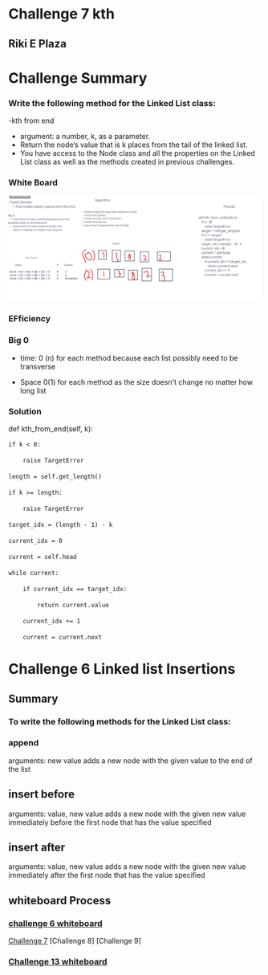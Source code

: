 
# Challenge 7 kth
## Riki E Plaza
# Challenge Summary

### Write the following method for the Linked List class:
-kth from end
- argument: a number, k, as a parameter.
- Return the node’s value that is k places from the tail of the linked list.
- You have access to the Node class and all the properties on the Linked List class as well as the methods created in previous challenges.

### White Board
![challenge 7](challenge7whtieboard.png)

### EFficiency
### Big 0

- time: 0 (n) for each method because each list
possibly need to be transverse

- Space 0(1) for each method as the size doesn't change no matter how long list

### Solution
def kth_from_end(self, k):

    if k < 0:

        raise TargetError

    length = self.get_length()

    if k >= length:

        raise TargetError

    target_idx = (length - 1) - k

    current_idx = 0

    current = self.head

    while current:

        if current_idx == target_idx:

            return current.value

        current_idx += 1

        current = current.next

# Challenge 6 Linked list Insertions
## Summary
### To write the following methods for the Linked List class:
### append
arguments: new value
adds a new node with the given value to the end of the list
## insert before
arguments: value, new value
adds a new node with the given new value immediately before the first node that has the value specified
## insert after
arguments: value, new value
adds a new node with the given new value immediately after the first node that has the value specified


## whiteboard Process
### [challenge 6 whiteboard](challenge6whiteboard.png)
[Challenge 7]()
[Challenge 8]
[Challenge 9]

### [Challenge 13 whiteboard](python/docs/stack_queue_brackets/codechallnege13.png)
